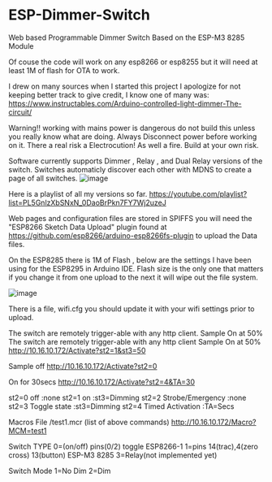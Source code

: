 # ESP-Dimmer-Switch
Web based Programmable Dimmer Switch Based on the ESP-M3 8285 Module

Of couse the code will work on any esp8266 or esp8255 but it will need at least 1M of flash for OTA to work.

I drew on many sources when I started this project I apologize for not keeping better track to give credit, I know one of many was: https://www.instructables.com/Arduino-controlled-light-dimmer-The-circuit/

Warning!! working with mains power is dangerous do not build this unless you really know what are doing.  Always Disconnect power before working on it.  There a real risk a Electrocution! As well a fire. Build at your own risk. 

Software currently supports Dimmer , Relay , and Dual Relay versions of the switch. Switches automaticly discover each other with MDNS to create a page of all switches.
![image](https://user-images.githubusercontent.com/11134430/139081621-dfff785e-005d-4824-96eb-8abf697a2315.png)


Here is a playlist of all my versions so far.
https://youtube.com/playlist?list=PL5GnlzXbSNxN_0DaoBrPkn7FY7Wj2uzeJ

Web pages and configuration files are stored in SPIFFS  you will need the "ESP8266 Sketch Data Upload" plugin found at https://github.com/esp8266/arduino-esp8266fs-plugin to upload the Data files.

On the ESP8285 there is 1M of Flash , below are the settings I have been using for the ESP8295 in Arduino IDE. Flash size is the only one that matters if you change it from one upload to the next it will wipe out the file system.

![image](https://user-images.githubusercontent.com/11134430/139057101-ac52f8e7-b0ad-4301-b314-d7ab33135125.png)

There is a file, wifi.cfg you should update it with your wifi settings prior to upload. 

The switch are remotely trigger-able with any http client.
 Sample On at 50%
The switch are remotely trigger-able with any http client
Sample On at 50%
 http://10.16.10.172/Activate?st2=1&st3=50

Sample off
 http://10.16.10.172/Activate?st2=0

On for 30secs
 http://10.16.10.172/Activate?st2=4&TA=30


st2=0  off               :none
st2=1 on                 :st3=Dimming 
st2=2 Strobe/Emergency   :none
st2=3 Toggle state       :st3=Dimming 
st2=4 Timed Activation   :TA=Secs

Macros
File /test1.mcr (list of above commands)
 http://10.16.10.172/Macro?MCM=test1


Switch TYPE
0=(on/off) pins(0/2) toggle  ESP8266-1
1=pins 14(trac),4(zero cross) 13(button) ESP-M3 8285
3=Relay(not implemented yet)

Switch Mode
1=No Dim
2=Dim

